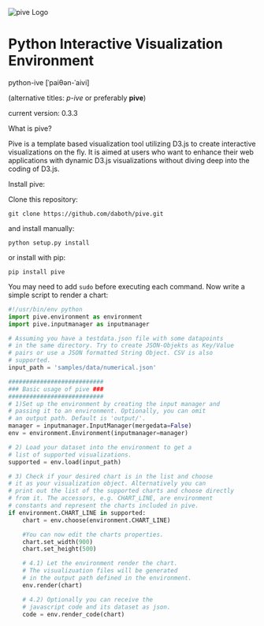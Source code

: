 ![pive Logo](/artwork/pive_logo_optimized_100x100.png)


Python Interactive Visualization Environment
=====

python-ive
[ˈpaiθən-ˈaivi]

(alternative titles: *p-ive* or preferably **pive**)

current version: 0.3.3

What is pive?

Pive is a template based visualization tool utilizing D3.js to create interactive visualizations on the fly. It is aimed
at users who want to enhance their web applications with dynamic D3.js visualizations without diving deep into the
coding of D3.js.

Install pive:

Clone this repository:
```
git clone https://github.com/daboth/pive.git
```
and install manually:
```
python setup.py install
```
or install with pip:
```
pip install pive
```

You may need to add ```sudo``` before executing each command.
Now write a simple script to render a chart:

```python
#!/usr/bin/env python
import pive.environment as environment
import pive.inputmanager as inputmanager

# Assuming you have a testdata.json file with some datapoints
# in the same directory. Try to create JSON-Objekts as Key/Value
# pairs or use a JSON formatted String Object. CSV is also
# supported.
input_path = 'samples/data/numerical.json'

###########################
### Basic usage of pive ###
###########################
# 1)Set up the environment by creating the input manager and
# passing it to an environment. Optionally, you can omit
# an output path. Default is 'output/'.
manager = inputmanager.InputManager(mergedata=False)
env = environment.Environment(inputmanager=manager)

# 2) Load your dataset into the environment to get a
# list of supported visualizations.
supported = env.load(input_path)

# 3) Check if your desired chart is in the list and choose
# it as your visualization object. Alternatively you can
# print out the list of the supported charts and choose directly
# from it. The accessors, e.g. CHART_LINE, are environment
# constants and represent the charts included in pive.
if environment.CHART_LINE in supported:
    chart = env.choose(environment.CHART_LINE)

    #You can now edit the charts properties.
    chart.set_width(900)
    chart.set_height(500)

    # 4.1) Let the environment render the chart.
    # The visualizuation files will be generated
    # in the output path defined in the environment.
    env.render(chart)

    # 4.2) Optionally you can receive the
    # javascript code and its dataset as json.
    code = env.render_code(chart)
```
